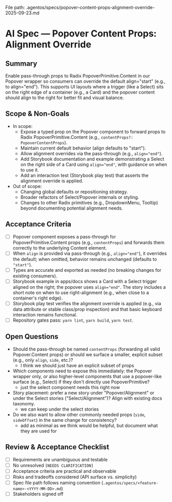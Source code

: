 File path: .agentos/specs/popover-content-props-alignment-override-2025-09-23.md

# AI Spec — Popover Content Props: Alignment Override

## Summary
Enable pass-through props to Radix PopoverPrimitive.Content in our Popover wrapper so consumers can override the default align="start" (e.g., to align="end"). This supports UI layouts where a trigger (like a Select) sits on the right edge of a container (e.g., a Card) and the popover content should align to the right for better fit and visual balance.

## Scope & Non-Goals
- In scope:
  - Expose a typed prop on the Popover component to forward props to Radix PopoverPrimitive.Content (e.g., `contentProps?: PopoverContentProps`).
  - Maintain current default behavior (align defaults to "start").
  - Allow alignment overrides via the pass-through (e.g., `align="end"`).
  - Add Storybook documentation and example demonstrating a Select on the right side of a Card using `align="end"`, with guidance on when to use it.
  - Add an interaction test (Storybook play test) that asserts the alignment override is applied.
- Out of scope:
  - Changing global defaults or repositioning strategy.
  - Broader refactors of Select/Popover internals or styling.
  - Changes to other Radix primitives (e.g., DropdownMenu, Tooltip) beyond documenting potential alignment needs.

## Acceptance Criteria
- [ ] Popover component exposes a pass-through for PopoverPrimitive.Content props (e.g., `contentProps`) and forwards them correctly to the underlying Content element.
- [ ] When `align` is provided via pass-through (e.g., `align="end"`), it overrides the default; when omitted, behavior remains unchanged (defaults to `"start"`).
- [ ] Types are accurate and exported as needed (no breaking changes for existing consumers).
- [ ] Storybook example in apps/docs shows a Card with a Select trigger aligned on the right; the popover uses `align="end"`. The story includes a short note on when to use right-alignment (e.g., when close to a container's right edge).
- [ ] Storybook play test verifies the alignment override is applied (e.g., via data attribute or stable class/prop inspection) and that basic keyboard interaction remains functional.
- [ ] Repository gates pass: `yarn lint`, `yarn build`, `yarn test`.

## Open Questions
- Should the pass-through be named `contentProps` (forwarding all valid Popover.Content props) or should we surface a smaller, explicit subset (e.g., only `align`, `side`, etc.)?
  - I think we should just have an explicit subset of props
- Which components need to expose this immediately: the Popover wrapper only, or also higher-level components that use a popover-like surface (e.g., Select) if they don't directly use PopoverPrimitive?
  - just the select component needs this right now
- Story placement: prefer a new story under "Popover/Alignment" or under the Select stories ("Select/Alignment")? Align with existing docs taxonomy.
  - we can keep under the select stories
- Do we also want to allow other commonly needed props (`side`, `sideOffset`) in the same change for consistency?
  - add as minimal as we think would be helpful, but document what they are used for

## Review & Acceptance Checklist
- [ ] Requirements are unambiguous and testable
- [ ] No unresolved `[NEEDS CLARIFICATION]`
- [ ] Acceptance criteria are practical and observable
- [ ] Risks and tradeoffs considered (API surface vs. simplicity)
- [ ] Spec file path follows naming convention (`.agentos/specs/<feature-name>-<YYYY-MM-DD>.md`)
- [ ] Stakeholders signed off
